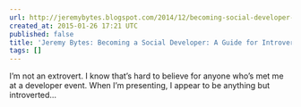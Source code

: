 ```yaml
---
url: http://jeremybytes.blogspot.com/2014/12/becoming-social-developer-guide-for.html
created_at: 2015-01-26 17:21 UTC
published: false
title: 'Jeremy Bytes: Becoming a Social Developer: A Guide for Introverts'
tags: []
---
```


I’m not an extrovert. I know that’s hard to believe for anyone who’s met me at a developer event. When I’m presenting, I appear to be anything but introverted…
